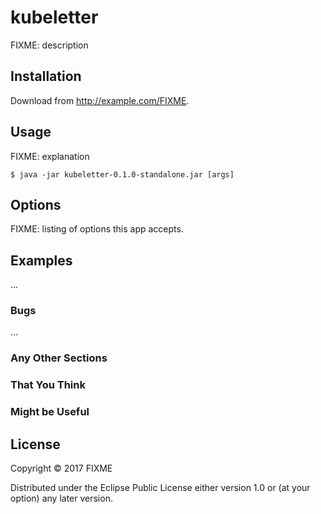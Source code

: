 # kubeletter

FIXME: description

## Installation

Download from http://example.com/FIXME.

## Usage

FIXME: explanation

    $ java -jar kubeletter-0.1.0-standalone.jar [args]

## Options

FIXME: listing of options this app accepts.

## Examples

...

### Bugs

...

### Any Other Sections
### That You Think
### Might be Useful

## License

Copyright © 2017 FIXME

Distributed under the Eclipse Public License either version 1.0 or (at
your option) any later version.
